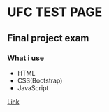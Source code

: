 # UFC TEST PAGE

## Final project exam

### What i use

* HTML 
* CSS(Bootstrap)
* JavaScript
 

[Link](http://com17.on.kg/askat/index.html)



